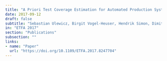 ```yaml
---
title: "A Priori Test Coverage Estimation for Automated Production Systems: Using Generated Behavior Models for Coverage Calculation"
date: 2017-09-12
draft: false
subtitle: "Sebastian Ulewicz, Birgit Vogel-Heuser, Hendrik Simon, Dimitri Bohlender, Mathias Obster, Stefan Kowalewski"
in: "ETFA 2017"
section: "Publications"
subsection: ""
links:
- name: "Paper"
  url: "https://doi.org/10.1109/ETFA.2017.8247704"
---
```

